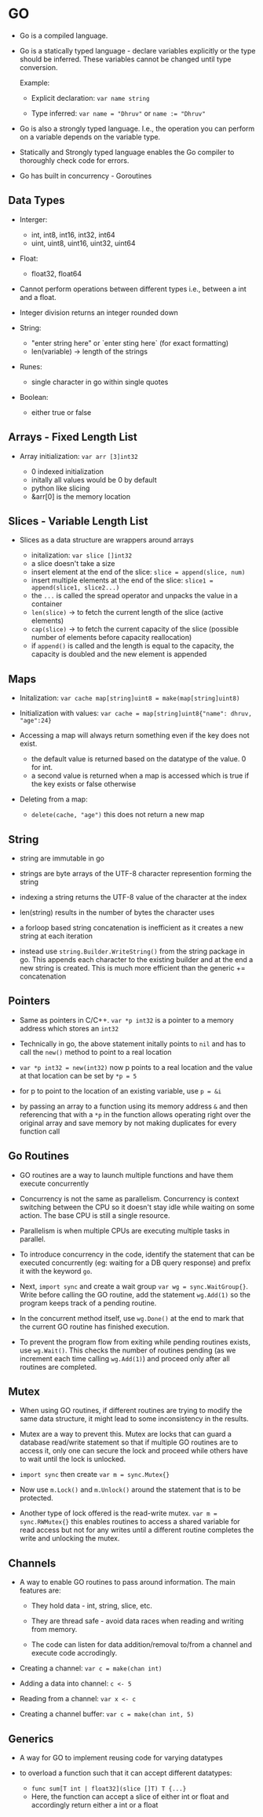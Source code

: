 # GO

- Go is a compiled language.

- Go is a statically typed language - declare variables explicitly or the type should be inferred. These variables cannot be changed until type conversion.

    Example:

    - Explicit declaration: `var name string`

    - Type inferred: `var name = "Dhruv"` or `name := "Dhruv"`


- Go is also a strongly typed language. I.e., the operation you can perform on a variable depends on the variable type.

- Statically and Strongly typed language enables the Go compiler to thoroughly check code for errors.

- Go has built in concurrency - Goroutines

## Data Types

- Interger:

    - int, int8, int16, int32, int64
    - uint, uint8, uint16, uint32, uint64

- Float:

    - float32, float64

- Cannot perform operations between different types i.e., between a int and a float.

- Integer division returns an integer rounded down

- String:
    - "enter string here" or \`enter sting here\` (for exact formatting)
    - len(variable) -> length of the strings

- Runes:
    - single character in go within single quotes

- Boolean:
    - either true or false


## Arrays - Fixed Length List

- Array initialization: `var arr [3]int32`

    - 0 indexed initialization
    - initally all values would be 0 by default
    - python like slicing
    - &arr[0] is the memory location


## Slices - Variable Length List

- Slices as a data structure are wrappers around arrays

    - initalization: `var slice []int32`
    - a slice doesn't take a size
    - insert element at the end of the slice: `slice = append(slice, num)`
    - insert multiple elements at the end of the slice: `slice1 = append(slice1, slice2...)`
    - the `...` is called the spread operator and unpacks the value in a container
    - `len(slice)` -> to fetch the current length of the slice (active elements)
    - `cap(slice)` -> to fetch the current capacity of the slice (possible number of elements before capacity reallocation)
    - if `append()` is called and the length is equal to the capacity, the capacity is doubled and the new element is appended
 

## Maps

- Initalization: `var cache map[string]uint8 = make(map[string]uint8)`

- Initialization with values: `var cache = map[string]uint8{"name": dhruv, "age":24}`

- Accessing a map will always return something even if the key does not exist.
    - the default value is returned based on the datatype of the value. 0 for int.
    - a second value is returned when a map is accessed which is true if the key exists or false otherwise

- Deleting from a map:
    - `delete(cache, "age")` this does not return a new map

## String

 - string are immutable in go

 - strings are byte arrays of the UTF-8 character represention forming the string

 - indexing a string returns the UTF-8 value of the character at the index

 - len(string) results in the number of bytes the character uses

 - a forloop based string concatenation is inefficient as it creates a new string at each iteration

 -  instead use `string.Builder.WriteString()` from the string package in go. This appends each character to the existing builder and at the end a new string is created. This is much more efficient than the generic += concatenation

## Pointers

- Same as pointers in C/C++. `var *p int32` is a pointer to a memory address which stores an `int32`

- Technically in go, the above statement initally points to `nil` and has to call the `new()` method to point to a real location

- `var *p int32 = new(int32)` now p points to a real location and the value at that location can be set by `*p = 5`

- for p to point to the location of an existing variable, use `p = &i`

- by passing an array to a function using its memory address `&` and then referencing that with a `*p` in the function allows operating right over the original array and save memory by not making duplicates for every function call 

## Go Routines

- GO routines are a way to launch multiple functions and have them execute concurrently

- Concurrency is not the same as parallelism. Concurrency is context switching between the CPU so it doesn't stay idle while waiting on some action. The base CPU is still a single resource.

- Parallelism is when multiple CPUs are executing multiple tasks in parallel.

- To introduce concurrency in the code, identify the statement that can be executed concurrently (eg: waiting for a DB query response) and prefix it with the keyword `go`.

- Next, `import sync` and create a wait group `var wg = sync.WaitGroup{}`. Write before calling the GO routine, add the statement `wg.Add(1)` so the program keeps track of a pending routine.

- In the concurrent method itself, use `wg.Done()` at the end to mark that the current GO routine has finished execution. 

- To prevent the program flow from exiting while pending routines exists, use `wg.Wait()`. This checks the number of routines pending (as we increment each time calling `wg.Add(1)`) and proceed only after all routines are completed.

## Mutex

- When using GO routines, if different routines are trying to modify the same data structure, it might lead to some inconsistency in the results.

- Mutex are a way to prevent this. Mutex are locks that can guard a database read/write statement so that if multiple GO routines are to access it, only one can secure the lock and proceed while others have to wait until the lock is unlocked.

- `import sync` then create `var m = sync.Mutex{}`

- Now use `m.Lock()` and `m.Unlock()` around the statement that is to be protected.

- Another type of lock offered is the read-write mutex. `var m = sync.RWMutex{}` this enables routines to access a shared variable for read access but not for any writes until a different routine completes the write and unlocking the mutex.

## Channels

- A way to enable GO routines to pass around information. The main features are:

    - They hold data - int, string, slice, etc.

    - They are thread safe - avoid data races when reading and writing from memory.

    - The code can listen for data addition/removal to/from a channel and execute code accrodingly.

- Creating a channel: `var c = make(chan int)`

- Adding a data into channel: `c <- 5`

- Reading from a channel: `var x <- c`

- Creating a channel buffer: `var c = make(chan int, 5)`

## Generics

- A way for GO to implement reusing code for varying datatypes

- to overload a function such that it can accept different datatypes:

    - `func sum[T int | float32](slice []T) T {...}`
    - Here, the function can accept a slice of either int or float and accordingly return either a int or a float
